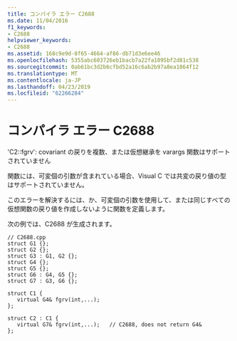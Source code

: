 ```yaml
---
title: コンパイラ エラー C2688
ms.date: 11/04/2016
f1_keywords:
- C2688
helpviewer_keywords:
- C2688
ms.assetid: 168c9e9d-8f65-4664-af86-db71d3e6ee46
ms.openlocfilehash: 5355abc603726eb1bacb7a22fa1095bf2d81c538
ms.sourcegitcommit: 0ab61bc3d2b6cfbd52a16c6ab2b97a8ea1864f12
ms.translationtype: MT
ms.contentlocale: ja-JP
ms.lasthandoff: 04/23/2019
ms.locfileid: "62266284"
---
```

# <a name="compiler-error-c2688"></a>コンパイラ エラー C2688

'C2::fgrv': covariant の戻りを複数、または仮想継承を varargs 関数はサポートされていません

関数には、可変個の引数が含まれている場合、Visual C では共変の戻り値の型はサポートされていません。

このエラーを解決するには、か、可変個の引数を使用して、または同じすべての仮想関数の戻り値を作成しないように関数を定義します。

次の例では、C2688 が生成されます。

```
// C2688.cpp
struct G1 {};
struct G2 {};
struct G3 : G1, G2 {};
struct G4 {};
struct G5 {};
struct G6 : G4, G5 {};
struct G7 : G3, G6 {};

struct C1 {
   virtual G4& fgrv(int,...);
};

struct C2 : C1 {
   virtual G7& fgrv(int,...);   // C2688, does not return G4&
};
```